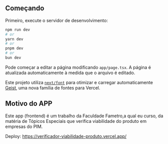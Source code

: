 ## Começando

Primeiro, execute o servidor de desenvolvimento:

```bash
npm run dev
# or
yarn dev
# or
pnpm dev
# or
bun dev
```

Pode começar a editar a página modificando `app/page.tsx`. A página é atualizada automaticamente à medida que o arquivo é editado.

Este projeto utiliza [`next/font`](https://nextjs.org/docs/app/building-your-application/optimizing/fonts) para otimizar e carregar automaticamente [Geist](https://vercel.com/font), uma nova família de fontes para Vercel.

## Motivo do APP

Este app (frontend) é um trabalho da Faculdade Fametro,a qual eu curso, da matéria de Tópicos Especiais que verifica viabilidade do produto em empresas do PIM.

Deploy: https://verificador-viabilidade-produto.vercel.app/
